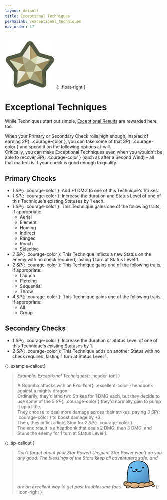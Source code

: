 ```yaml
---
layout: default
title: Exceptional Techniques
permalink: /exceptional_techniques
nav_order: 17
---
```


![](assets/images/icons/starpower-alt.png)
{: .float-right }

# Exceptional Techniques

While Techniques start out simple, [Exceptional Results](TODO:LINK) are rewarded here too.

When your Primary or Secondary Check rolls high enough, instead of earning *SP*{: .courage-color }, you can take some of that *SP*{: .courage-color } and spend it on the following options at-will.  
Critically, you can make Exceptional Techniques even when you wouldn't be able to recover *SP*{: .courage-color } (such as after a Second Wind) – all that matters is if your check is good enough to qualify.

## Primary Checks

- *1 SP*{: .courage-color }: Add +1 DMG to one of this Technique's Strikes.
- *1 SP*{: .courage-color }: Increase the duration and Status Level of one of this Technique's existing Statuses by 1 each.
- *1 SP*{: .courage-color }: This Technique gains one of the following traits, if appropriate:  
    - Aerial
    - Element
    - Homing
    - Indirect
    - Ranged
    - Reach
    - Selective
- *2 SP*{: .courage-color }: This Technique inflicts a new Status on the enemy with no check required, lasting 1 turn at Status Level 1.
- *2 SP*{: .courage-color }: This Technique gains one of the following traits, if appropriate:  
    - Launch
    - Piercing
    - Sequential
    - Throw
- *4 SP*{: .courage-color }: This Technique gains one of the following traits, if appropriate:
    - All
    - Group

## Secondary Checks

- *1 SP*{: .courage-color }: Increase the duration or Status Level of one of this Technique's existing Statuses by 1.
- *2 SP*{: .courage-color }: This Technique adds on another Status with no check required, lasting 1 turn at Status Level 1.

{: .example-callout}
> *Example: Exceptional Techniques*{: .header-font }
>
> A Goomba attacks with an *Excellent*{: .excellent-color } headbonk against a mighty dragon!  
> Ordinarily, they'd land two Strikes for 1 DMG each, but they decide to use some of the *5 SP*{: .courage-color } they'd normally gain to pump it up a little.  
> They choose to deal more damage across their strikes, paying *3 SP*{: .courage-color } to boost damage by +3.  
> Then, they inflict a light Stun for *2 SP*{: .courage-color }.  
> The end result is a headbonk that deals 2 DMG, then 3 DMG, and Stuns the enemy for 1 turn at Status Level 1.

{: .tip-callout }
> *Don't forget about your Star Power! Unspent Star Power won't do you any good. The blessings of the Stars keep all adventurers safe, and are an excellent way to get past troublesome foes.* ![](assets/images/icons/tipguy.png)
> {: .icon-right }